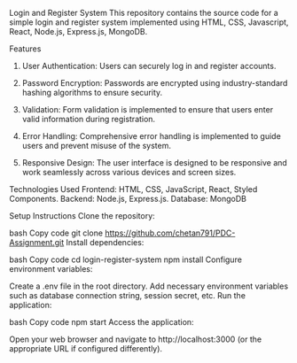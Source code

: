 
Login and Register System
This repository contains the source code for a simple login and register system implemented using HTML, CSS, Javascript, React, Node.js, Express.js, MongoDB.

Features

1. User Authentication: Users can securely log in and register accounts.

2. Password Encryption: Passwords are encrypted using industry-standard hashing algorithms to ensure security.

3. Validation: Form validation is implemented to ensure that users enter valid information during registration.

4. Error Handling: Comprehensive error handling is implemented to guide users and prevent misuse of the system.

5. Responsive Design: The user interface is designed to be responsive and work seamlessly across various devices and screen sizes.

Technologies Used
Frontend: HTML, CSS, JavaScript, React, Styled Components.
Backend: Node.js, Express.js.
Database: MongoDB

Setup Instructions
Clone the repository:

bash
Copy code
git clone https://github.com/chetan791/PDC-Assignment.git
Install dependencies:

bash
Copy code
cd login-register-system
npm install
Configure environment variables:

Create a .env file in the root directory.
Add necessary environment variables such as database connection string, session secret, etc.
Run the application:

bash
Copy code
npm start
Access the application:

Open your web browser and navigate to http://localhost:3000 (or the appropriate URL if configured differently).

